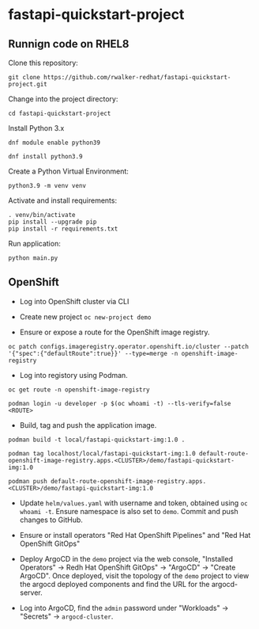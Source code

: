 # fastapi-quickstart-project

## Runnign code on RHEL8

Clone this repository:

```shell
git clone https://github.com/rwalker-redhat/fastapi-quickstart-project.git
```

Change into the project directory:

```shell
cd fastapi-quickstart-project
```

Install Python 3.x

```shell
dnf module enable python39
```

```shell
dnf install python3.9
```

Create a Python Virtual Environment:

```shell
python3.9 -m venv venv
````

Activate and install requirements:

```shell
. venv/bin/activate
pip install --upgrade pip
pip install -r requirements.txt 
```

Run application:

```shell
python main.py
```

## OpenShift 

* Log into OpenShift cluster via CLI

* Create new project `oc new-project demo`

* Ensure or expose a route for the OpenShift image registry.

`oc patch configs.imageregistry.operator.openshift.io/cluster --patch '{"spec":{"defaultRoute":true}}' --type=merge -n openshift-image-registry`

* Log into registory using Podman.

`oc get route -n openshift-image-registry`

`podman login -u developer -p $(oc whoami -t) --tls-verify=false <ROUTE>`

* Build, tag and push the application image.

`podman build -t local/fastapi-quickstart-img:1.0 .`

`podman tag localhost/local/fastapi-quickstart-img:1.0 default-route-openshift-image-registry.apps.<CLUSTER>/demo/fastapi-quickstart-img:1.0`

`podman push default-route-openshift-image-registry.apps.<CLUSTER>/demo/fastapi-quickstart-img:1.0`

* Update `helm/values.yaml` with username and token, obtained using `oc whoami -t`. Ensure namespace is also set to `demo`. Commit and push changes to GitHub.

* Ensure or install operators "Red Hat OpenShift Pipelines" and "Red Hat OpenShift GitOps"

* Deploy ArgoCD in the `demo` project via the web console, "Installed Operators" -> Redh Hat OpenShift GitOps" -> "ArgoCD" -> "Create ArgoCD". Once deployed, visit the topology of the `demo` project to view the argocd deployed components and find the URL for the argocd-server. 

* Log into ArgoCD, find the `admin` password under "Workloads" -> "Secrets" -> `argocd-cluster`. 